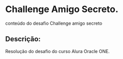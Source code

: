 # Challenge Amigo Secreto.
conteúdo do desafio Challenge amigo secreto 

## Descrição:
Resolução do desafio do curso Alura Oracle ONE. 
